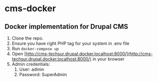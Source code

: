 # cms-docker


## Docker implementation for Drupal CMS

1. Clone the repo.
2. Ensure you have right PHP tag for your system in .env file
3. Run `docker-compose up`
4. Open [http://cms-techsur.drupal.docker.localhost:8000/](http://cms-techsur.drupal.docker.localhost:8000/) in your browser
5. Admin credentials:
   1. User: admin
   2. Password: SuperAdmin
